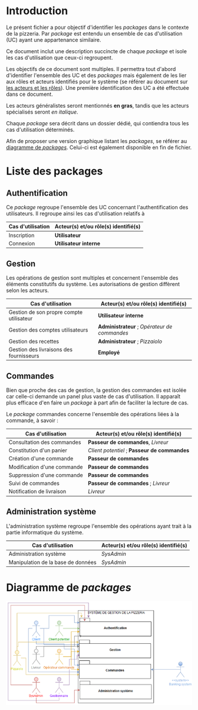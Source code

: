 # Introduction

Le présent fichier a pour objectif d'identifier les *packages* dans le contexte de la pizzeria. Par *package* est entendu un ensemble de cas d'utilisation (UC) ayant une appartenance similaire.

Ce document inclut une description succincte de chaque *package* et isole les cas d'utilisation que ceux-ci regroupent.

Les objectifs de ce document sont multiples. Il permettra tout d'abord d'identifier l'ensemble des UC et des *packages* mais également de les lier aux rôles et acteurs identifiés pour le système (se référer au document sur [les acteurs et les rôles](../acteurs/acteurs-rôles.md)). Une première identification des UC a été effectuée dans ce document.

Les acteurs généralistes seront mentionnés **en gras**, tandis que les acteurs spécialisés seront *en italique*.

Chaque *package* sera décrit dans un dossier dédié, qui contiendra tous les cas d'utilisation déterminés.

Afin de proposer une version graphique listant les *packages*, se référer au [diagramme de *packages*](../diagrammes/diag-packages.png). Celui-ci est également disponible en fin de fichier.

# Liste des packages

## Authentification

Ce *package* regroupe l'ensemble des UC concernant l'authentification des utilisateurs. Il regroupe ainsi les cas d'utilisation relatifs à

| Cas d'utilisation | Acteur(s) et/ou rôle(s) identifié(s) |
|-------------------|--------------------------------------|
| Inscription       | **Utilisateur**                      |
| Connexion         | **Utilisateur interne**              |

## Gestion

Les opérations de gestion sont multiples et concernent l'ensemble des éléments constitutifs du système. Les autorisations de gestion diffèrent selon les acteurs.

| Cas d'utilisation                        | Acteur(s) et/ou rôle(s) identifié(s)          |
|------------------------------------------|-----------------------------------------------|
| Gestion de son propre compte utilisateur | **Utilisateur interne**                       |
| Gestion des comptes utilisateurs         | **Administrateur** ; *Opérateur de commandes* |
| Gestion des recettes                     | **Administrateur** ; *Pizzaiolo*              |
| Gestion des livraisons des fournisseurs  | **Employé**                                   |

## Commandes

Bien que proche des cas de gestion, la gestion des commandes est isolée car celle-ci demande un panel plus vaste de cas d'utilisation. Il apparaît plus efficace d'en faire un *package* à part afin de faciliter la lecture de cas.

Le *package* commandes concerne l'ensemble des opérations liées à la commande, à savoir :

| Cas d'utilisation           | Acteur(s) et/ou rôle(s) identifié(s)          |
|-----------------------------|-----------------------------------------------|
| Consultation des commandes  | **Passeur de commandes**, *Livreur*           |
| Constitution d'un panier    | *Client potentiel* ; **Passeur de commandes** |
| Création d'une commande     | **Passeur de commandes**                      |
| Modification d'une commande | **Passeur de commandes**                      |
| Suppression d'une commande  | **Passeur de commandes**                      |
| Suivi de commandes          | **Passeur de commandes** ; *Livreur*          |
| Notification de livraison   | *Livreur*

## Administration système

L'administration système regroupe l'ensemble des opérations ayant trait à la partie informatique du système.

| Cas d'utilisation                    | Acteur(s) et/ou rôle(s) identifié(s) |
|--------------------------------------|--------------------------------------|
| Administration système               | *SysAdmin*                           |
| Manipulation de la base de données   | *SysAdmin*                           |


# Diagramme de *packages*

![diagramme de *packages*](../diagrammes/diag-packages.png)
